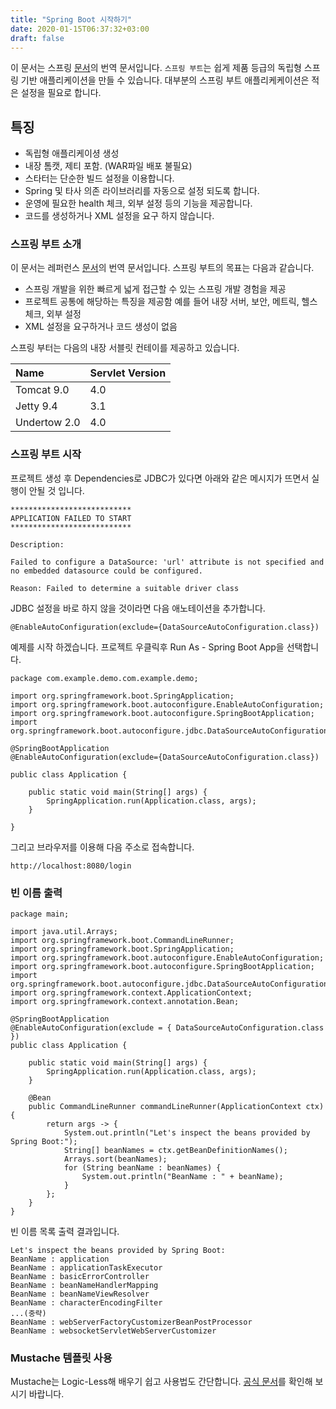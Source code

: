 ```yaml
---
title: "Spring Boot 시작하기"
date: 2020-01-15T06:37:32+03:00
draft: false
---
```


이 문서는 스프링 [문서](https://spring.io/projects/spring-boot)의 번역 문서입니다. `스프링 부트`는 쉽게 제품 등급의 독립형 스프링 기반 애플리케이션을 만들 수 있습니다. 대부분의 스프링 부트 애플리케케이션은 적은 설정을 필요로 합니다.

## 특징

- 독립형 애플리케이셩 생성
- 내장 톰캣, 제티 포함. (WAR파일 배포 불필요)
- 스타터는 단순한 빌드 설정을 이용합니다.
- Spring 및 타사 의존 라이브러리를 자동으로 설정 되도록 합니다.
- 운영에 필요한 health 체크, 외부 설정 등의 기능을 제공합니다.
- 코드를 생성하거나 XML 설정을 요구 하지 않습니다.

### 스프링 부트 소개

이 문서는 레퍼런스 [문서](https://docs.spring.io/spring-boot/docs/2.2.2.RELEASE/reference/html/getting-started.html#getting-started)의 번역 문서입니다. 스프링 부트의 목표는 다음과 같습니다.

- 스프링 개발을 위한 빠르게 넓게 접근할 수 있는 스프링 개발 경험을 제공
- 프로젝트 공통에 해당하는 특징을 제공함 예를 들어 내장 서버, 보안, 메트릭, 헬스 체크, 외부 설정
- XML 설정을 요구하거나 코드 생성이 없음

스프링 부터는 다음의 내장 서블릿 컨테이를 제공하고 있습니다.

| Name         | Servlet Version |
| :----------- | :-------------- |
| Tomcat 9.0   | 4.0             |
| Jetty 9.4    | 3.1             |
| Undertow 2.0 | 4.0             |

### 스프링 부트 시작

프로젝트 생성 후 Dependencies로 JDBC가 있다면 아래와 같은 메시지가 뜨면서 실행이 안될 것 입니다.

```
***************************
APPLICATION FAILED TO START
***************************

Description:

Failed to configure a DataSource: 'url' attribute is not specified and no embedded datasource could be configured.

Reason: Failed to determine a suitable driver class
```

JDBC 설정을 바로 하지 않을 것이라면 다음 애노테이션을 추가합니다.

```
@EnableAutoConfiguration(exclude={DataSourceAutoConfiguration.class})
```

예제를 시작 하겠습니다. 프로젝트 우클릭후 Run As - Spring Boot App을 선택합니다.

```
package com.example.demo.com.example.demo;

import org.springframework.boot.SpringApplication;
import org.springframework.boot.autoconfigure.EnableAutoConfiguration;
import org.springframework.boot.autoconfigure.SpringBootApplication;
import org.springframework.boot.autoconfigure.jdbc.DataSourceAutoConfiguration;

@SpringBootApplication
@EnableAutoConfiguration(exclude={DataSourceAutoConfiguration.class})

public class Application {

	public static void main(String[] args) {
		SpringApplication.run(Application.class, args);
	}

}
```

그리고 브라우저를 이용해 다음 주소로 접속합니다.

```
http://localhost:8080/login
```

### 빈 이름 출력

```
package main;

import java.util.Arrays;
import org.springframework.boot.CommandLineRunner;
import org.springframework.boot.SpringApplication;
import org.springframework.boot.autoconfigure.EnableAutoConfiguration;
import org.springframework.boot.autoconfigure.SpringBootApplication;
import org.springframework.boot.autoconfigure.jdbc.DataSourceAutoConfiguration;
import org.springframework.context.ApplicationContext;
import org.springframework.context.annotation.Bean;

@SpringBootApplication
@EnableAutoConfiguration(exclude = { DataSourceAutoConfiguration.class })
public class Application {

	public static void main(String[] args) {
		SpringApplication.run(Application.class, args);
	}

	@Bean
	public CommandLineRunner commandLineRunner(ApplicationContext ctx) {
		return args -> {
			System.out.println("Let's inspect the beans provided by Spring Boot:");
			String[] beanNames = ctx.getBeanDefinitionNames();
			Arrays.sort(beanNames);
			for (String beanName : beanNames) {
				System.out.println("BeanName : " + beanName);
			}
		};
	}
}
```

빈 이름 목록 출력 결과입니다.

```
Let's inspect the beans provided by Spring Boot:
BeanName : application
BeanName : applicationTaskExecutor
BeanName : basicErrorController
BeanName : beanNameHandlerMapping
BeanName : beanNameViewResolver
BeanName : characterEncodingFilter
...(중략)
BeanName : webServerFactoryCustomizerBeanPostProcessor
BeanName : websocketServletWebServerCustomizer
```

### Mustache 템플릿 사용

Mustache는 Logic-Less해 배우기 쉽고 사용법도 간단합니다. [공식 문서](https://www.thymeleaf.org/documentation.html)를 확인해 보시기 바랍니다.